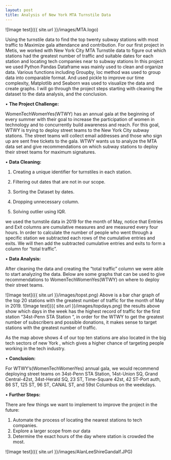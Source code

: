 ```yaml
---
layout: post
title: Analysis of New York MTA Turnstile Data
---
```

![Image test]({{ site.url }}/images/MTA.logo)

Using the turnstile data to find the top twenty subway stations with most traffic to Maximize gala attendance and contribution.
For our first project in Metis, we worked with New York City MTA Turnstile data to figure out which stations had the greatest number of traffic and suitable dates for each station and locating tech companies near to subway stations 
In this project we used Python Pandas Dataframe was mainly used to clean and organize data. Various functions including Groupby, loc method was used to group data into comparable format. And used pickle to improve our time complexity, Matplotlib and Seaborn was used to visualize the data and create graphs.
I will go through the project steps starting with cleaning the dataset to the data analysis, and the conclusion.


•	**The Project Challenge:**

WomenTechWomenYes(WTWY) has an annual gala at the beginning of every summer with their goal to increase the participation of women in technology and to concurrently build awareness and reach.
For this goal, WTWY is trying to deploy street teams to the New York City subway stations.
The street teams will collect email addresses and those who sign up are sent free tickets to the gala.
WTWY wants us to analyze the MTA data set and give recommendations on which subway stations to deploy their street teams for maximum signatures.


•	**Data Cleaning:**
1.	Creating a unique identifier for turnstiles in each station.

2.	Filtering out dates that are not in our scope.

3.	Sorting the Dataset by dates.

4.	Dropping unnecessary column.

5.	Solving outlier using IQR.

we used the turnstile data in 2019 for the month of May, notice that Entries and Exit columns are cumulative measures and are measured every four hours. In order to calculate the number of people who went through a specific station we subtracted each rows of the cumulative entries and exits. We will then add the subtracted cumulative entries and exits to form a column for “total traffic”.


•	**Data Analysis:**

After cleaning the data and creating the “total traffic” column we were able to start analyzing the data. Below are some graphs that can be used to give recommendations to WomenTechWomenYes(WTWY) on where to deploy their street teams.

 ![Image test]({{ site.url }}/images/topst.png)
Above is a bar char graph of the top 20 stations with the greatest number of traffic for the month of May in 2019.
 ![Image test]({{ site.url }}/images/topdays.png)
the results above show which days in the week has the highest record of traffic for the first station “34st-Penn STA Station “, in order for the WTWY to get the greatest number of subscribers and possible donations, it makes sense to target stations with the greatest number of traffic.
 

As the map above shows 4 of our top ten stations are also located in the big tech sectors of new York , which gives a higher chance of targeting people working in the tech industry.

•	**Conclusion:**

For WTWY’s(WomenTechWomenYes) annual gala, we would recommend deploying street teams on 34st-Penn STA Station, 14st-Union SQ, Grand Central-42st, 34st-Herald SQ, 23 ST, Time-Square 42st, 42 ST-Port auth, 86 ST, 125 ST, 96 ST, CANAL ST, and 59st Columbus on the weekdays.



•	**Further Steps:**

There are few things we want to implement to improve the project in the future:
1.	Automate the process of locating the nearest stations to tech companies.
2.	Explore a larger scope from our data
3.	Determine the exact hours of the day where station is crowded the most.



![Image test]({{ site.url }}/images/AlanLeeShireGandalf.JPG)

